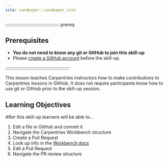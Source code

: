 ```yaml
---
site: sandpaper::sandpaper_site
---
```



::::::::::::::::::::::::::::::::::::::::::  prereq

## Prerequisites

- **You do not need to know any git or GitHub to join this skill-up**
- Please [create a GitHub account](https://github.com/join) before the skill-up.

::::::::::::::::::::::::::::::::::::::::::::::::::

This lesson teaches Carpentries instructors how to make contributions to Carpentries lessons in GitHub.
It does not require participants know how to use git or GitHub prior to the skill-up session.

## Learning Objectives

After this skill-up learners will be able to…
1. Edit a file in GitHub and commit it
2. Navigate the Carpentries Workbench structure
3. Create a Pull Request
4. Look up info in the [Workbench docs][workbench]
5. Edit a Pull Request
6. Navigate the PR review structure


[workbench]: https://carpentries.github.io/sandpaper-docs


